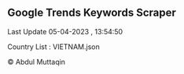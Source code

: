 

## Google Trends Keywords Scraper 
 
Last Update 05-04-2023 , 13:54:50

Country List :
VIETNAM.json



© Abdul Muttaqin 

